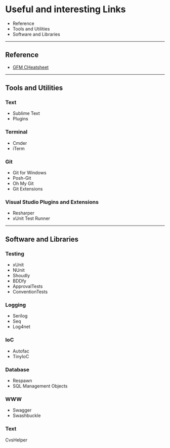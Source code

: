 # Useful and interesting Links

* Reference
* Tools and Utilities
* Software and Libraries

___

## Reference

* [GFM CHeatsheet](https://github.com/adam-p/markdown-here/wiki/Markdown-Cheatsheet)

___

## Tools and Utilities

### Text

* Sublime Text
 * Plugins

### Terminal

* Cmder
* iTerm

### Git

* Git for Windows
* Posh-Git
* Oh My Git
* Git Extensions

### Visual Studio Plugins and Extensions

* Resharper
* xUnit Test Runner

___

## Software and Libraries

### Testing

* xUnit
* NUnit
* Shoudly
* BDDfy
* ApprovalTests
* ConventionTests

### Logging

* Serilog
* Seq
* Log4net

### IoC

* Autofac
* TinyIoC

### Database

* Respawn
* SQL Management Objects

### WWW

* Swagger
* Swashbuckle

### Text

CvsHelper